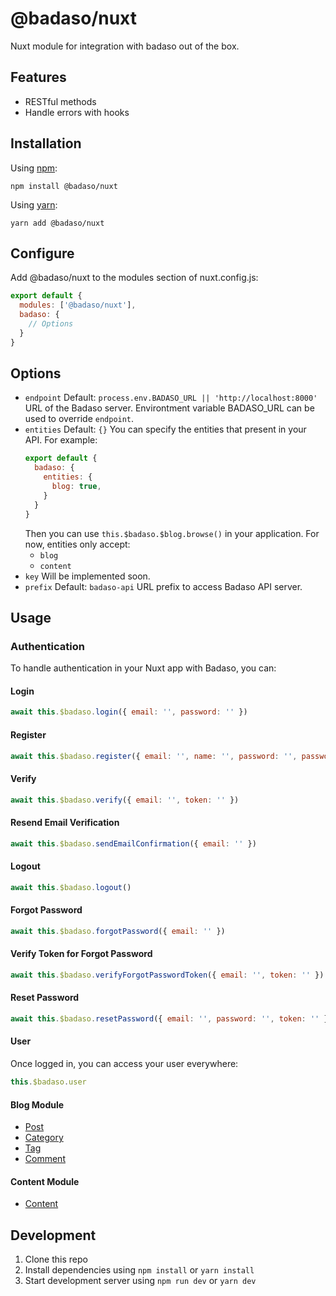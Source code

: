 # @badaso/nuxt
Nuxt module for integration with badaso out of the box.

## Features

  - RESTful methods
  - Handle errors with hooks

## Installation

Using [npm](https://docs.npmjs.com/cli/v6/commands/npm):

```
npm install @badaso/nuxt
```

Using [yarn](https://yarnpkg.com/):

```
yarn add @badaso/nuxt
```

## Configure

Add @badaso/nuxt to the modules section of nuxt.config.js:
```js
export default {
  modules: ['@badaso/nuxt'],
  badaso: {
    // Options
  }
}
```

## Options

- `endpoint`
  Default: `process.env.BADASO_URL || 'http://localhost:8000'`
  URL of the Badaso server.
  Environtment variable BADASO_URL can be used to override `endpoint`.
- `entities`
  Default: `{}`
  You can specify the entities that present in your API. For example:
  ```js
  export default {
    badaso: {
      entities: {
        blog: true,
      }
    }
  }
  ```
  Then you can use `this.$badaso.$blog.browse()` in your application.
  For now, entities only accept:
  - `blog`
  - `content`
- `key`
  Will be implemented soon.
- `prefix`
  Default: `badaso-api`
  URL prefix to access Badaso API server.

## Usage

### Authentication
To handle authentication in your Nuxt app with Badaso, you can:

#### Login
```js
await this.$badaso.login({ email: '', password: '' })
```

#### Register
```js
await this.$badaso.register({ email: '', name: '', password: '', passwordConfirmation: '' })
```

#### Verify
```js
await this.$badaso.verify({ email: '', token: '' })
```

#### Resend Email Verification
```js
await this.$badaso.sendEmailConfirmation({ email: '' })
```

#### Logout
```js
await this.$badaso.logout()
```

#### Forgot Password
```js
await this.$badaso.forgotPassword({ email: '' })
```

#### Verify Token for Forgot Password
```js
await this.$badaso.verifyForgotPasswordToken({ email: '', token: '' })
```

#### Reset Password
```js
await this.$badaso.resetPassword({ email: '', password: '', token: '' })
```

#### User
Once logged in, you can access your user everywhere:
```js
this.$badaso.user
```

#### Blog Module
- [Post](docs/post.md)
- [Category](docs/category.md)
- [Tag](docs/tag.md)
- [Comment](docs/comment.md)

#### Content Module
- [Content](docs/content.md)

## Development
1. Clone this repo
2. Install dependencies using `npm install` or `yarn install`
3. Start development server using `npm run dev` or `yarn dev`
